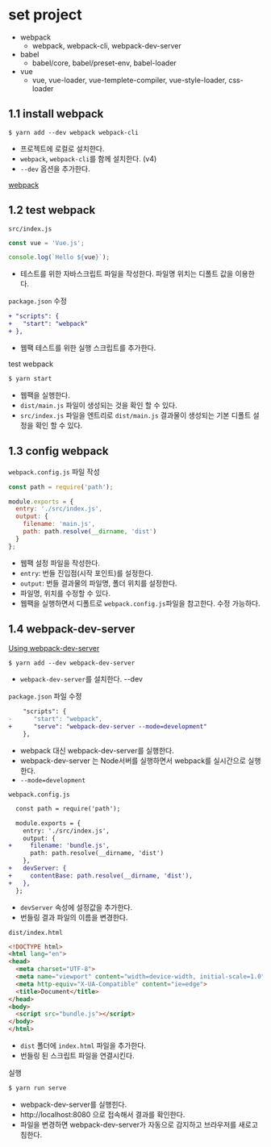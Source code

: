 # set project
- webpack
  - webpack, webpack-cli, webpack-dev-server
- babel
  - babel/core, babel/preset-env, babel-loader
- vue
  - vue, vue-loader, vue-templete-compiler, vue-style-loader, css-loader

## 1.1 install webpack
```
$ yarn add --dev webpack webpack-cli
```
- 프로젝트에 로컬로 설치한다.
- `webpack`, `webpack-cli`를 함께 설치한다. (v4)
- `--dev` 옵션을 추가한다.

[webpack](https://webpack.js.org/)

## 1.2 test webpack
`src/index.js`
``` js
const vue = 'Vue.js';

console.log(`Hello ${vue}`);
```
- 테스트를 위한 자바스크립트 파일을 작성한다. 파일명 위치는 디폴트 값을 이용한다.

`package.json` 수정
``` diff
+ "scripts": {
+   "start": "webpack"
+ },
```
- 웹팩 테스트를 위한 실행 스크립트를 추가한다.

test webpack
``` bash
$ yarn start
```
- 웹팩을 실행한다.
- `dist/main.js` 파일이 생성되는 것을 확인 할 수 있다.
- `src/index.js` 파일을 엔트리로 `dist/main.js` 결과물이 생성되는 기본 디폴트 설정을 확인 할 수 있다.

## 1.3 config webpack
`webpack.config.js` 파일 작성

``` js
const path = require('path');

module.exports = {
  entry: './src/index.js',
  output: {
    filename: 'main.js',
    path: path.resolve(__dirname, 'dist')
  }
};
```

- 웹팩 설정 파일을 작성한다.
- `entry`: 번들 진입점(시작 포인트)를 설정한다.
- `output`: 번들 결과물의 파일명, 폴더 위치를 설정한다.
- 파일명, 위치를 수정할 수 있다.
- 웹팩을 실행하면서 디폴트로 `webpack.config.js`파일을 참고한다. 수정 가능하다.

## 1.4 webpack-dev-server
[Using webpack-dev-server](https://webpack.js.org/guides/development/#using-webpack-dev-server)

```
$ yarn add --dev webpack-dev-server
```
- `webpack-dev-server`를 설치한다. --dev


`package.json` 파일 수정
``` diff
    "scripts": {
-      "start": "webpack",
+      "serve": "webpack-dev-server --mode=development"
    },
```
- webpack 대신 webpack-dev-server를 실행한다.
- webpack-dev-server 는 Node서버를 실행하면서 webpack를 실시간으로 실행한다.
- `--mode=development`

`webpack.config.js`
``` diff
  const path = require('path');

  module.exports = {
    entry: './src/index.js',
    output: {
+     filename: 'bundle.js',
      path: path.resolve(__dirname, 'dist')
    },
+   devServer: {
+     contentBase: path.resolve(__dirname, 'dist'),
+   },
  };
```
- `devServer` 속성에 설정값을 추가한다.
- 번들링 결과 파일의 이름을 변경한다.

`dist/index.html`
``` html
<!DOCTYPE html>
<html lang="en">
<head>
  <meta charset="UTF-8">
  <meta name="viewport" content="width=device-width, initial-scale=1.0">
  <meta http-equiv="X-UA-Compatible" content="ie=edge">
  <title>Document</title>
</head>
<body>
  <script src="bundle.js"></script>
</body>
</html>
```
- `dist` 폴더에 `index.html` 파일을 추가한다.
- 번들링 된 스크립트 파일을 연결시킨다.

실행
``` bash
$ yarn run serve
```
- webpack-dev-server를 실행힌다.
- http://localhost:8080 으로 접속해서 결과를 확인한다.
- 파일을 변경하면 webpack-dev-server가 자동으로 감지하고 브라우저를 새로고침한다.
